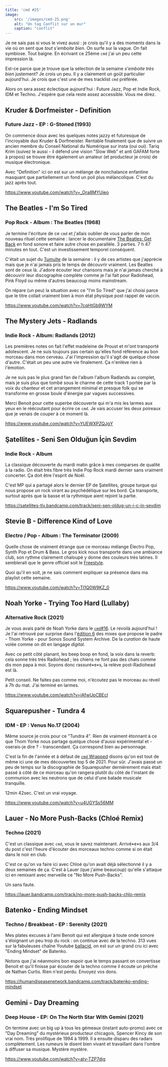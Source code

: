 ```yaml
---
title: 'cmd #25'
image:
    src: '/images/cmd-25.png'
    alt: "Un tag Conflit sur un mur"
    caption: "conflit"
---
```


Je ne sais pas si vous le vivez aussi : je crois qu'il y a des moments dans la
vie où on sent que *tout s'emboite bien*. On surfe sur la vague. On fait
symbiose. Tout baigne. En écrivant ce 25ème `cmd` j'ai un peu cette impression
là.

Est-ce parce que je trouve que la sélection de la semaine *s'emboite très bien*
justement? Je crois un peu. Il y a clairement un goût particulier aujourd'hui.
Je crois que c'est une de mes tracklist `cmd` préférée.

Alors on sera assez éclectique aujourd'hui : Future Jazz, Pop et Indie Rock, IDM
et Techno. J'espère que cela reste assez accessible. Vous me direz.



## Kruder & Dorfmeister - Definition

### Future Jazz - EP : G-Stoned (1993)

On commence doux avec les quelques notes jazzy et futuresque de l'incroyable duo
Kruder & Dorfmeister. Rentable finalement que de suivre un ancien
membre du Conseil National du Numérique sur insta (oui oui). Tariq Krim (suivez
le aussi - il défend une vision "Slow Web" et anti GAFAM forte à propos) se
trouve être également un amateur (et producteur je crois) de musique
électronique.

Avec "Definition" ici on est sur un mélange de nonchalance enfantine masquant
que partiellement un fond un poil plus mélancolique. C'est du jazz après tout.

https://www.youtube.com/watch?v=_Ora8MYUieo



## The Beatles - I'm So Tired

### Pop Rock - Album : The Beatles (1968)

Je termine l'écriture de ce `cmd` et j'allais oublier de vous parler de mon
nouveau rituel cette semaine : lancer le documentaire [The Beatles: Get
Back](https://www.disneyplus.com/en-gb/series/the-beatles-get-back/7DcWEeWVqrkE)
en fond sonore et faire autre chose en parallèle. 3 parties. 7 h 47 minutes en
tout. C'est un investissement temporel conséquent.

C'était un sujet du [Tumulte](https://www.prun.net/emission/8301-tumulte) de la
semaine : il y de ces artistes que j'apprécie mais que je n'ai jamais pris le
temps de découvrir vraiment. Les Beatles sont de ceux là. J'adore écouter leur
chansons mais je n'ai jamais cherché à découvrir leur discographie complète
comme je l'ai fait pour Radiohead, Pink Floyd ou même d'autres beaucoup moins
mainstream.

On répare (un peu) la situation avec ce "I'm So Tired" que j'ai choisi parce que
le titre collait vraiment bien à mon état physique post rappel de vaccin.

https://www.youtube.com/watch?v=7cqHtGb9WYM



## The Mystery Jets - Radlands

### Indie Rock - Album: Radlands (2012)

Les premières notes on fait l'effet madeleine de Proust et m'ont transporté
adolescent. Je ne suis toujours pas certain qu'elles fond référence au bon
morceau dans mon cerveau. J'ai l'impression qu'il s'agit de quelque chose
d'autre. C'était un peu une autre vie finalement. Ça n'enlève rien à l'émotion.

Je ne suis pas le plus grand fan de l'album l'album Radlands au complet, mais je
suis plus que tombé sous le charme de cette track 1 portée par la voix du
chanteur et cet arrangement minimal et presque folk qui se transforme en grosse
boule d'énergie par vagues successives.

Merci Benoit pour cette superbe découverte qui m'a mis les larmes aux yeux en le
réécoutant pour écrire ce `cmd`. Je vais accuser les deux poireaux que je venais
de couper à ce moment là.

https://www.youtube.com/watch?v=YUEWXPZQJgY



## Şatellites - Seni Sen Olduğun İçin Sevdim

### Indie Rock - Album

La classique découverte du mardi matin grâce à mes comparses de qualité à la
radio. On était très fibre très Indie Pop Rock mardi dernier sans vraiment
concerter. Ça doit être l'esprit de Noël.

C'est MP qui a partagé alors le dernier EP de Şatellites, groupe turque qui nous
propose un rock virant au psychédélique sur les bord. Ça transporte, surtout
après que la basse et la rythmique aient rejoint la partie.

https://satellites-tlv.bandcamp.com/track/seni-sen-oldug-un-i-c-in-sevdim



## Stevie B - Difference Kind of Love

### Electro / Pop - Album : The Terminator (2009)

Quelle chose de vraiment étrange que ce morceau mélange Électro Pop, Synth Pop
et Drum & Bass. Le gros kick nous transporte dans une ambiance club, son rythme
clairement chaloupé y donne des couleurs très latines. Il semblerait que le
genre officiel soit le [Freestyle](https://www.discogs.com/fr/style/freestyle).

Quoi qu'il en soit, je ne sais comment expliquer sa présence dans ma playlist
cette semaine.

https://www.youtube.com/watch?v=TI1Q0W9KZ_0



## Noah Yorke - Trying Too Hard (Lullaby)

### Alternative Rock (2021)

Je vous avais parlé de Noah Yorke dans le
[`cmd`#16](https://cmd.wuips.com/post/2021-10-08-cmd-16). Le revoilà aujourd'hui
! Je l'ai retrouvé par surprise dans l'[édition
6](https://www.mixcloud.com/sonos/radio-hour-with-thom-yorke-6) des mixes que
propose le padre - Thom Yorke - pour Sonos Sound System Archive. De la
*curation* de haute volée comme on dit en langage  *digital*.

Avec ce petit côté planant, les beep boop en fond, la voix dans la reverb: cela
sonne très très Radiohead ; les chiens ne font pas des chats comme dis mon papa
à moi. Soyons donc rassuré•e•s, la relève post-Radiohead est là.

Petit conseil. Ne faites pas comme moi, n'écoutez pas le morceau au réveil à 7h
du mat. J'ai terminé en larmes.

https://www.youtube.com/watch?v=jAfwUpCBEcI



## Squarepusher - Tundra 4

### IDM - EP : Venus No.17 (2004)

Même source je crois pour ce "Tundra 4". Rien de vraiment étonnant à ce que Thom
Yorke nous partage quelque chose d'aussi expérimental et - oserais-je dire ? -
transcendant. Ça correspond bien au personnage.

C'est la fin de l'année et à défaut de [`cmd`
Wrapped](https://www.spotify.com/fr/wrapped/) disons qu'on est tout de même ici
une de mes découvertes top 5 de 2021. Pour sûr. J'avais passé un peu de temps
sur la discographie de Squarepusher dernièrement mais était passé à côté de ce
morceau qu'on rangera plutôt du côté de l'instant de communion avec les neutrons
que de celui d'une balade musicale tranquille.

12min 42sec. C'est un vrai voyage.

https://www.youtube.com/watch?v=u4UGYSs56MM



## Lauer - No More Push-Backs (Chloé Remix)

### Techno (2021)

C'est un classique avec `cmd`, vous le savez maintenant. Arrivé•e•s aux 3/4 du
post c'est l'heure d'écouter des morceaux techno comme si on était dans le noir
en club.

C'est ce qu'on va faire ici avec Chloé qu'on avait déjà sélectionné il y a deux
semaines de ça. C'est à Lauer (que j'aime beaucoup) qu'elle s'attaque ici en
remixant avec merveille ce "No More Push-Backs".

Un sans faute.

https://lauer.bandcamp.com/track/no-more-push-backs-chlo-remix



## Batenko - Ending Mindset

### Techno / Breakbeat - EP : Serenity (2021)

Mes plates excuses à l'ami Benoit qui est allergique à toute onde sonore
s'éloignant un peu trop du rock : on continue avec de la techno. 313 vues sur la
fabuleuses chaîne Youtube
[ballacid](https://www.youtube.com/channel/UCcHqeJgEjy3EJTyiXANSp6g), on est sur
un grand cru ici avec "Ending Mindset" de Batenko.

Notons que j'ai néanmoins bon espoir que le temps passant on convertisse Benoit
et qu'il finisse par écouter de la techno comme il écoute un prêche de Nathan
Curtis. Rien n'est perdu. Envoyez vos dons.

https://humandiseasenetwork.bandcamp.com/track/batenko-ending-mindset



## Gemini - Day Dreaming

### Deep House - EP: On The North Star With Gemini (2021)

On termine avec un big up à tous les gémeaux (instant auto-promo) avec ce "Day
Dreaming" du mystérieux producteur chicagois, Spencer Kincy de son vrai nom.
Très prolifique de 1994 à 1999. Il a ensuite disparu des radars complètement.
Les rumeurs le disent bien vivant et travaillant dans l'ombre à diffuser sa
musique. Mystère mystère.

https://www.youtube.com/watch?v=atv-TZP7djg

